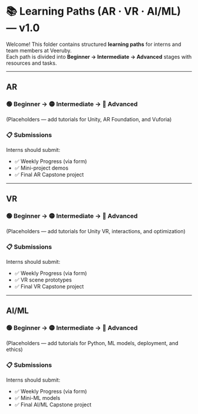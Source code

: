 # 📚 Learning Paths (AR · VR · AI/ML) — v1.0

Welcome! This folder contains structured **learning paths** for interns and team members at Veeruby.  
Each path is divided into **Beginner → Intermediate → Advanced** stages with resources and tasks.

---

## AR

### 🟢 Beginner → 🟡 Intermediate → 🔵 Advanced

(Placeholders — add tutorials for Unity, AR Foundation, and Vuforia)

### 📋 Submissions

Interns should submit:
- ✅ Weekly Progress (via form)  
- ✅ Mini-project demos  
- ✅ Final AR Capstone project  

---

## VR

### 🟢 Beginner → 🟡 Intermediate → 🔵 Advanced

(Placeholders — add tutorials for Unity VR, interactions, and optimization)

### 📋 Submissions

Interns should submit:
- ✅ Weekly Progress (via form)  
- ✅ VR scene prototypes  
- ✅ Final VR Capstone project  

---

## AI/ML

### 🟢 Beginner → 🟡 Intermediate → 🔵 Advanced

(Placeholders — add tutorials for Python, ML models, deployment, and ethics)

### 📋 Submissions

Interns should submit:
- ✅ Weekly Progress (via form)  
- ✅ Mini-ML models  
- ✅ Final AI/ML Capstone project  
